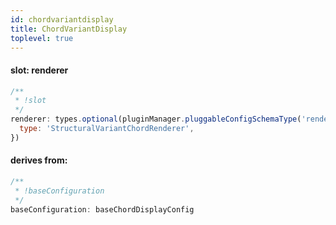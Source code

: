 ```yaml
---
id: chordvariantdisplay
title: ChordVariantDisplay
toplevel: true
---
```


#### slot: renderer

```js
/**
 * !slot
 */
renderer: types.optional(pluginManager.pluggableConfigSchemaType('renderer'), {
  type: 'StructuralVariantChordRenderer',
})
```

#### derives from:

```js
/**
 * !baseConfiguration
 */
baseConfiguration: baseChordDisplayConfig
```

